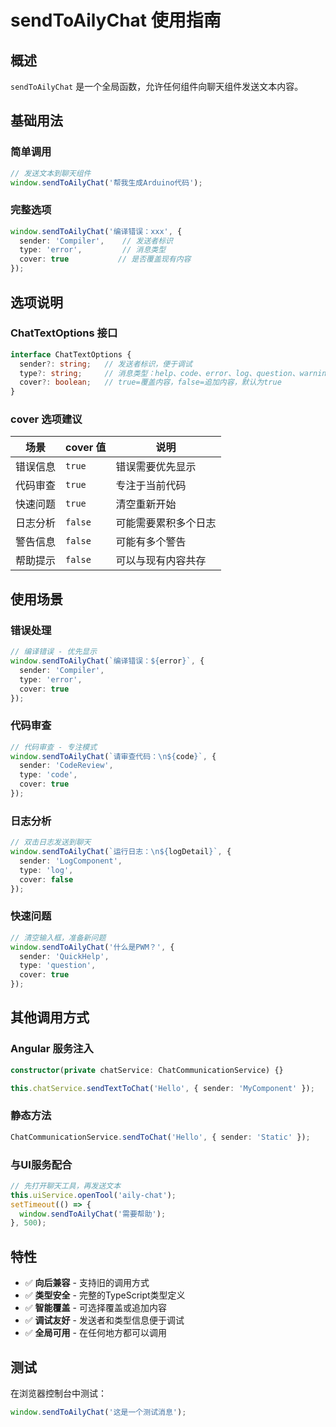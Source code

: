 # sendToAilyChat 使用指南

## 概述

`sendToAilyChat` 是一个全局函数，允许任何组件向聊天组件发送文本内容。

## 基础用法

### 简单调用
```typescript
// 发送文本到聊天组件
window.sendToAilyChat('帮我生成Arduino代码');
```

### 完整选项
```typescript
window.sendToAilyChat('编译错误：xxx', {
  sender: 'Compiler',    // 发送者标识
  type: 'error',         // 消息类型
  cover: true           // 是否覆盖现有内容
});
```

## 选项说明

### ChatTextOptions 接口
```typescript
interface ChatTextOptions {
  sender?: string;   // 发送者标识，便于调试
  type?: string;     // 消息类型：help、code、error、log、question、warning
  cover?: boolean;   // true=覆盖内容，false=追加内容，默认为true
}
```

### cover 选项建议

| 场景 | cover 值 | 说明 |
|------|----------|------|
| 错误信息 | `true` | 错误需要优先显示 |
| 代码审查 | `true` | 专注于当前代码 |
| 快速问题 | `true` | 清空重新开始 |
| 日志分析 | `false` | 可能需要累积多个日志 |
| 警告信息 | `false` | 可能有多个警告 |
| 帮助提示 | `false` | 可以与现有内容共存 |

## 使用场景

### 错误处理
```typescript
// 编译错误 - 优先显示
window.sendToAilyChat(`编译错误：${error}`, {
  sender: 'Compiler',
  type: 'error',
  cover: true
});
```

### 代码审查
```typescript
// 代码审查 - 专注模式
window.sendToAilyChat(`请审查代码：\n${code}`, {
  sender: 'CodeReview',
  type: 'code',
  cover: true
});
```

### 日志分析
```typescript
// 双击日志发送到聊天
window.sendToAilyChat(`运行日志：\n${logDetail}`, {
  sender: 'LogComponent',
  type: 'log',
  cover: false
});
```

### 快速问题
```typescript
// 清空输入框，准备新问题
window.sendToAilyChat('什么是PWM？', {
  sender: 'QuickHelp',
  type: 'question',
  cover: true
});
```

## 其他调用方式

### Angular 服务注入
```typescript
constructor(private chatService: ChatCommunicationService) {}

this.chatService.sendTextToChat('Hello', { sender: 'MyComponent' });
```

### 静态方法
```typescript
ChatCommunicationService.sendToChat('Hello', { sender: 'Static' });
```

### 与UI服务配合
```typescript
// 先打开聊天工具，再发送文本
this.uiService.openTool('aily-chat');
setTimeout(() => {
  window.sendToAilyChat('需要帮助');
}, 500);
```

## 特性

- ✅ **向后兼容** - 支持旧的调用方式
- ✅ **类型安全** - 完整的TypeScript类型定义
- ✅ **智能覆盖** - 可选择覆盖或追加内容
- ✅ **调试友好** - 发送者和类型信息便于调试
- ✅ **全局可用** - 在任何地方都可以调用

## 测试

在浏览器控制台中测试：
```javascript
window.sendToAilyChat('这是一个测试消息');
```